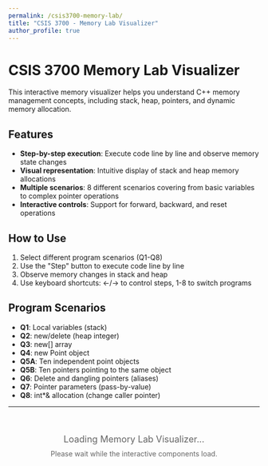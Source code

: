```yaml
---
permalink: /csis3700-memory-lab/
title: "CSIS 3700 - Memory Lab Visualizer"
author_profile: true
---
```


# CSIS 3700 Memory Lab Visualizer

This interactive memory visualizer helps you understand C++ memory management concepts, including stack, heap, pointers, and dynamic memory allocation.

## Features

- **Step-by-step execution**: Execute code line by line and observe memory state changes
- **Visual representation**: Intuitive display of stack and heap memory allocations
- **Multiple scenarios**: 8 different scenarios covering from basic variables to complex pointer operations
- **Interactive controls**: Support for forward, backward, and reset operations

## How to Use

1. Select different program scenarios (Q1-Q8)
2. Use the "Step" button to execute code line by line
3. Observe memory changes in stack and heap
4. Use keyboard shortcuts: ←/→ to control steps, 1-8 to switch programs

## Program Scenarios

- **Q1**: Local variables (stack)
- **Q2**: new/delete (heap integer)
- **Q3**: new[] array
- **Q4**: new Point object
- **Q5A**: Ten independent point objects
- **Q5B**: Ten pointers pointing to the same object
- **Q6**: Delete and dangling pointers (aliases)
- **Q7**: Pointer parameters (pass-by-value)
- **Q8**: int*& allocation (change caller pointer)

---

<div id="memory-lab-container">
  <div style="padding: 40px; text-align: center; color: #666;">
    <div style="font-size: 18px; margin-bottom: 10px;">Loading Memory Lab Visualizer...</div>
    <div style="font-size: 14px;">Please wait while the interactive components load.</div>
  </div>
</div>

<!-- Load Tailwind CSS for styling -->
<script src="https://cdn.tailwindcss.com"></script>

<!-- Load React and Babel with fallback -->
<script crossorigin src="https://unpkg.com/react@18/umd/react.production.min.js"></script>
<script crossorigin src="https://unpkg.com/react-dom@18/umd/react-dom.production.min.js"></script>
<script src="https://unpkg.com/@babel/standalone/babel.min.js"></script>

<!-- Fallback for React if CDN fails -->
<script>
if (typeof React === 'undefined') {
  document.write('<script src="https://unpkg.com/react@18/umd/react.development.js"><\/script>');
  document.write('<script src="https://unpkg.com/react-dom@18/umd/react-dom.development.js"><\/script>');
}
</script>

<script type="text/babel">
const { useState, useRef, useMemo, useEffect } = React;

// ---------- helpers ----------
const toHex = (n) => (n === null || n === undefined) ? "" : "0x" + n.toString(16).toUpperCase();
const deep = (obj) => JSON.parse(JSON.stringify(obj));

class MemoryModel {
  constructor() {
    this.nextStack = 0x9000;   // stack grows downward (visual only)
    this.nextHeap  = 0x100000; // heap grows upward (visual only)
    this.stack = {};           // name -> {addr, type, value, meta}
    this.heap = [];            // {addr, size, label, freed, content}
    this.snapshots = [];       // {title, desc, notes[], stack, heap}
  }
  // ----- stack ops -----
  allocStack(name, type, value, meta={}){
    const addr = this.nextStack; this.nextStack -= 0x10;
    this.stack[name] = { addr, type, value, meta };
    return addr;
  }
  ensureStack(name, type){ if(!this.stack[name]) this.allocStack(name, type, undefined); }
  setStack(name, value){ if(this.stack[name]) this.stack[name].value = value; }
  setStackMeta(name, meta){ if(this.stack[name]) this.stack[name].meta = { ...(this.stack[name].meta||{}), ...meta }; }

  // ----- heap ops -----
  allocHeap(label, content, size=1){
    const addr = this.nextHeap; this.nextHeap += 0x20;
    this.heap.push({ addr, size, label, freed:false, content });
    return addr;
  }
  findHeap(addr){ return this.heap.find(b=>b.addr===addr); }
  freeHeap(addr){ const b = this.findHeap(addr); if(b) b.freed = true; }

  // ----- snapshot -----
  snapshot(title, desc, notes=[]) {
    const _notes = Array.isArray(notes) ? notes : (notes ? [notes] : []);
    const annotatedStack = Object.fromEntries(Object.entries(this.stack).map(([k,v])=>{
      let extra = {};
      if(v.type === 'pointer' && v.value && v.value !== 'nullptr'){
        const blk = this.findHeap(v.value);
        if(!blk || blk.freed) extra.dangling = true;
      }
      return [k, { ...v, meta:{...(v.meta||{}), ...extra} }];
    }));
    this.snapshots.push({ title, desc, notes:_notes, stack:deep(annotatedStack), heap:deep(this.heap) });
  }
}

// ---------- Program definition helpers ----------
// A Program has: id, name, lines, exec(vm, lineIndex), meta: {question, conclusion}
const prog = (id, name, lines, exec, meta={}) => ({ id, name, lines, exec, ...meta });

// Short Q/A texts per requirement
const QA = {
  Q1: {
    question: "Local variable on the stack: declare int i; print &i; then initialize i=0 and print i and &i. What does this show?",
    conclusion: "An uninitialized local has an indeterminate value; it lives on the stack and is safe to read only after initialization."
  },
  Q2: {
    question: "new allocates on the heap and delete frees it — what happens to the pointer variable before/after?",
    conclusion: "new returns a heap address; delete frees the heap block but does not reset the pointer variable — set it to nullptr."
  },
  Q3: {
    question: "Dynamic array with new[]: are a[i] and *(a+i) equivalent, and how should it be freed?",
    conclusion: "A dynamic array is contiguous; a[i] ≡ *(a+i); arrays must be freed with delete[]."
  },
  Q4: {
    question: "Dynamic object: confirm (*p).member ≡ p->member; what must be done after delete?",
    conclusion: "(*p).member and p->member are equivalent; after delete, null the pointer to avoid dangling."
  },
  Q5A: {
    question: "Ten points with the same coordinates as independent objects: do changes propagate? How to free?",
    conclusion: "Same values, different objects → different addresses; changes don't propagate; delete each and then null pointers."
  },
  Q5B: {
    question: "Ten pointers aliasing the same object: do changes propagate? What happens after a single delete?",
    conclusion: "All pointers share one address; any change is seen by all; after delete they all dangle and must be nulled."
  },
  Q6: {
    question: "In an aliasing scenario, what exactly does delete remove, and what remains?",
    conclusion: "Delete frees only the heap block; aliasing pointer variables retain the old address (dangling) until you clear them."
  },
  Q7: {
    question: "Pointer parameter passed by value vs. modifying through the pointer — which affects the caller?",
    conclusion: "Reassigning the parameter doesn't change the caller's binding; dereferencing modifies the caller's object; beware leaks."
  },
  Q8: {
    question: "Pointer-by-reference (int*&): can a function change the caller's pointer to a new allocation?",
    conclusion: "Passing a pointer by reference (T*&) or returning a pointer changes the caller's binding; remember delete[]."
  }
};

// ----- Q1 -----
const Q1 = prog(
  'Q1','Q1 Local variable (stack)',
  [ 'int i;', 'i = 0;' ],
  (vm, i) => {
    if(i===0){ vm.allocStack('i','int','(uninitialized)',{warning:'Do not read before init (UB).'}); vm.snapshot('Q1 • int i;','Local variable on the stack (uninitialized).'); }
    if(i===1){ vm.setStack('i',0); vm.snapshot('Q1 • i = 0;','After initialization we can safely read i.'); }
  }, QA.Q1
);

// ----- Q2 -----
const Q2 = prog(
  'Q2','Q2 new/delete (heap int)',
  [ 'int* p1;', 'p1 = nullptr;', 'p1 = new int;', '*p1 = 20;', 'delete p1;', 'p1 = nullptr;' ],
  (vm, i) => {
    if(i===0){ vm.allocStack('p1','pointer','(indeterminate)'); vm.snapshot('Q2 • int* p1;','Uninitialized pointer (do not dereference).'); }
    if(i===1){ vm.setStack('p1','nullptr'); vm.snapshot('Q2 • p1 = nullptr;','Safe null pointer.'); }
    if(i===2){ const h = vm.allocHeap('int',0); vm.setStack('p1',h); vm.snapshot('Q2 • p1 = new int;','Heap int allocated; p1 holds its address.'); }
    if(i===3){ const h = vm.stack['p1'].value; vm.findHeap(h).content = 20; vm.snapshot('Q2 • *p1 = 20;','Write through pointer.'); }
    if(i===4){ const h = vm.stack['p1'].value; vm.freeHeap(h); vm.snapshot('Q2 • delete p1;','Heap freed; p1 still holds old address → dangling.'); }
    if(i===5){ vm.setStack('p1','nullptr'); vm.snapshot('Q2 • p1 = nullptr;','Now safe.'); }
  }, QA.Q2
);

// ----- Q3 -----
const Q3 = prog(
  'Q3','Q3 new[] array',
  [ 'int* a;', 'a = new int[4]{0,0,0,0};', 'a[2] = 20;', 'delete[] a;', 'a = nullptr;' ],
  (vm, i) => {
    if(i===0){ vm.allocStack('a','pointer','(indeterminate)'); vm.snapshot('Q3 • int* a;','Pointer for dynamic array.'); }
    if(i===1){ const base = vm.allocHeap('int[4]',[0,0,0,0],4); vm.setStack('a',base); vm.snapshot('Q3 • a = new int[4]{0,0,0,0};','a points to first element; block is contiguous.'); }
    if(i===2){ const base = vm.stack['a'].value; vm.findHeap(base).content[2] = 20; vm.snapshot('Q3 • a[2] = 20;','Indexing writes to the 3rd slot.'); }
    if(i===3){ const base = vm.stack['a'].value; vm.freeHeap(base); vm.snapshot('Q3 • delete[] a;','Array freed; a dangling.'); }
    if(i===4){ vm.setStack('a','nullptr'); vm.snapshot('Q3 • a = nullptr;','Now safe.'); }
  }, QA.Q3
);

// ----- Q4 -----
const Q4 = prog(
  'Q4','Q4 new Point / ->',
  [ 'Point* p;', 'p = new Point{1.0, 2.0};', '(*p).x; p->y;', 'delete p;', 'p = nullptr;' ],
  (vm, i) => {
    if(i===0){ vm.allocStack('p','pointer','(indeterminate)'); vm.snapshot('Q4 • Point* p;','Pointer to object.'); }
    if(i===1){ const addr = vm.allocHeap('Point',{x:1.0,y:2.0}); vm.setStack('p',addr); vm.snapshot('Q4 • p = new Point{1.0,2.0};','Heap object with x=1.0, y=2.0.'); }
    if(i===2){ vm.snapshot('Q4 • (*p).x; p->y;','Both syntaxes access the same object members.'); }
    if(i===3){ const addr = vm.stack['p'].value; vm.freeHeap(addr); vm.snapshot('Q4 • delete p;','Object freed; p dangling.'); }
    if(i===4){ vm.setStack('p','nullptr'); vm.snapshot('Q4 • p = nullptr;','Now safe.'); }
  }, QA.Q4
);

// ----- Q5A -----
const Q5A = prog(
  'Q5A','Q5A Ten points (independent)',
  [
    'Point* arrA[10];',
    ...Array.from({length:10},(_,i)=>`arrA[${i}] = new Point{1.0, 2.0};`),
    'arrA[0]->x = 100;',
    ...Array.from({length:10},(_,i)=>`delete arrA[${i}];`),
    ...Array.from({length:10},(_,i)=>`arrA[${i}] = nullptr;`),
  ],
  (vm, i) => {
    if(i===0){ vm.snapshot('Q5A • Point* arrA[10];','Ten pointers to independent Points.'); return; }
    if(i>=1 && i<=10){ const k = i-1; const addr = vm.allocHeap('Point',{x:1.0,y:2.0}); vm.allocStack(`arrA[${k}]`,'pointer',addr); vm.snapshot(`Q5A • arrA[${k}] = new Point{1.0,2.0};`,'Different addresses for each element.'); return; }
    if(i===11){ const a0 = vm.stack['arrA[0]'].value; vm.findHeap(a0).content.x = 100.0; vm.snapshot('Q5A • arrA[0]->x = 100;','Only arrA[0] changes.'); return; }
    if(i>=12 && i<=21){ const k=i-12; const addr = vm.stack[`arrA[${k}]`].value; vm.freeHeap(addr); vm.snapshot(`Q5A • delete arrA[${k}];`,'Freed one object.'); return; }
    if(i>=22 && i<=31){ const k=i-22; vm.setStack(`arrA[${k}]`,'nullptr'); vm.snapshot(`Q5A • arrA[${k}] = nullptr;`,'Pointer cleared.'); return; }
  }, QA.Q5A
);

// ----- Q5B -----
const Q5B = prog(
  'Q5B','Q5B Ten pointers (aliasing one object)',
  [
    'Point* shared = new Point{1.0, 2.0};',
    ...Array.from({length:10},(_,i)=>`arrB[${i}] = shared;`),
    'arrB[3]->x = 200;',
    'delete shared;',
    ...Array.from({length:10},(_,i)=>`arrB[${i}] = nullptr;`),
  ],
  (vm, i) => {
    if(i===0){ const addr = vm.allocHeap('Point',{x:1.0,y:2.0}); vm.allocStack('shared','pointer',addr); vm.snapshot('Q5B • shared = new Point{1.0,2.0};','One object to be shared by many pointers.'); return; }
    if(i>=1 && i<=10){ const k=i-1; vm.allocStack(`arrB[${k}]`,'pointer', vm.stack['shared'].value); vm.snapshot(`Q5B • arrB[${k}] = shared;`,'All addresses equal.'); return; }
    if(i===11){ const addr = vm.stack['shared'].value; vm.findHeap(addr).content.x = 200.0; vm.snapshot('Q5B • arrB[3]->x = 200;','All aliases observe x=200.'); return; }
    if(i===12){ const addr = vm.stack['shared'].value; vm.freeHeap(addr); vm.snapshot('Q5B • delete shared;','Object freed; all arrB pointers now dangling.'); return; }
    if(i>=13 && i<=22){ const k=i-13; vm.setStack(`arrB[${k}]`,'nullptr'); vm.snapshot(`Q5B • arrB[${k}] = nullptr;`,'Pointer cleared.'); return; }
  }, QA.Q5B
);

// ----- Q6 -----
const Q6 = prog(
  'Q6','Q6 delete & dangling (aliases)',
  [ 'Point* alias[3];', 'shared = new Point{3.0,3.0};', 'alias[0] = shared;', 'alias[1] = shared;', 'alias[2] = shared;', 'delete shared;', 'alias[0] = alias[1] = alias[2] = nullptr;' ],
  (vm, i) => {
    if(i===0){ vm.snapshot('Q6 • alias[3]','Three alias pointers.'); }
    if(i===1){ const a = vm.allocHeap('Point',{x:3.0,y:3.0}); vm.allocStack('shared','pointer',a); vm.snapshot('Q6 • shared = new Point{3.0,3.0};'); }
    if(i===2){ vm.allocStack('alias[0]','pointer', vm.stack['shared'].value); vm.snapshot('Q6 • alias[0] = shared;'); }
    if(i===3){ vm.allocStack('alias[1]','pointer', vm.stack['shared'].value); vm.snapshot('Q6 • alias[1] = shared;'); }
    if(i===4){ vm.allocStack('alias[2]','pointer', vm.stack['shared'].value); vm.snapshot('Q6 • alias[2] = shared;'); }
    if(i===5){ const addr = vm.stack['shared'].value; vm.freeHeap(addr); vm.snapshot('Q6 • delete shared;','Aliases are now dangling.'); }
    if(i===6){ vm.setStack('alias[0]','nullptr'); vm.setStack('alias[1]','nullptr'); vm.setStack('alias[2]','nullptr'); vm.snapshot('Q6 • null all aliases','Cleared.'); }
  }, QA.Q6
);

// ----- Q7 -----
const Q7 = prog(
  'Q7','Q7 pointer parameter (pass-by-value)',
  [ 'int* p = new int(80);', 'reassign_param(p); // q = new int(42);', 'set_through_pointer(p); // *p = 42;', 'delete p;', 'p = nullptr;' ],
  (vm, i) => {
    if(i===0){ const a = vm.allocHeap('int',80); vm.allocStack('p','pointer',a); vm.snapshot('Q7 • int* p = new int(80);'); }
    if(i===1){ /* reassign_param copies pointer and rebinds the copy */ vm.allocHeap('int',42); vm.snapshot('Q7 • reassign_param(p)','Parameter reassigned internally; caller p unchanged.'); }
    if(i===2){ const a = vm.stack['p'].value; vm.findHeap(a).content = 42; vm.snapshot('Q7 • set_through_pointer(p)','The object pointed by p is modified to 42.'); }
    if(i===3){ const a = vm.stack['p'].value; vm.freeHeap(a); vm.snapshot('Q7 • delete p','Freed; p dangling.'); }
    if(i===4){ vm.setStack('p','nullptr'); vm.snapshot('Q7 • p = nullptr','Safe.'); }
  }, QA.Q7
);

// ----- Q8 -----
const Q8 = prog(
  'Q8','Q8 int*& allocate (change caller pointer)',
  [ 'int* ages = nullptr;', 'allocate_int_array(ages, 5);', 'delete[] ages;', 'ages = nullptr;' ],
  (vm, i) => {
    if(i===0){ vm.allocStack('ages','pointer','nullptr'); vm.snapshot('Q8 • int* ages = nullptr;'); }
    if(i===1){ const arr = vm.allocHeap('int[n]',[0,0,0,0,0],5); vm.setStack('ages',arr); vm.snapshot('Q8 • allocate_int_array(ages,5)','Pointer-by-reference changes caller binding.'); }
    if(i===2){ const arr = vm.stack['ages'].value; vm.freeHeap(arr); vm.snapshot('Q8 • delete[] ages;','Freed; ages dangling.'); }
    if(i===3){ vm.setStack('ages','nullptr'); vm.snapshot('Q8 • ages = nullptr;','Safe.'); }
  }, QA.Q8
);

const PROGRAMS = [Q1,Q2,Q3,Q4,Q5A,Q5B,Q6,Q7,Q8];

// ---------- Hooks ----------
function useProgram(id){
  const program = useMemo(()=> PROGRAMS.find(p=>p.id===id) || PROGRAMS[0], [id]);
  const vmRef = useRef(new MemoryModel());
  const [idx, setIdx] = useState(-1); // -1 means before first line
  const reset = ()=>{ vmRef.current = new MemoryModel(); setIdx(-1); };
  const step = ()=>{ if(idx+1 < program.lines.length){ const vm = vmRef.current; const next = idx+1; program.exec(vm, next); setIdx(next); } };
  const back = ()=>{ if(idx>=0) setIdx(idx-1); };
  const snapshots = vmRef.current.snapshots;
  const currentSnap = (idx>=0 && idx < snapshots.length) ? snapshots[idx] : null;
  const atFinal = idx+1 === program.lines.length;
  return { program, idx, step, back, reset, currentSnap, atFinal };
}

// ---------- UI components ----------
function CodeView({lines, current}){
  return (
    <div className="rounded-3xl border-2 border-slate-200 bg-white shadow-lg overflow-hidden">
      <div className="px-4 py-3 text-sm font-bold text-slate-700 border-b-2 border-slate-200 bg-slate-50">Code (execute one line at a time)</div>
      <pre className="m-0 p-4 text-base leading-7 font-mono whitespace-pre-wrap">
        {lines.map((ln,i)=> (
          <div key={i} className={`flex gap-4 py-1 px-2 rounded-lg ${i===current? 'bg-yellow-100 border-2 border-yellow-300' : 'hover:bg-slate-50'}`}>
            <span className="w-10 text-right text-slate-500 select-none font-bold">{i+1}</span>
            <span className="flex-1 text-slate-800">{ln}</span>
          </div>
        ))}
      </pre>
    </div>
  );
}

function StackView({stack}){
  const items = Object.entries(stack).sort((a,b)=>b[1].addr - a[1].addr);
  return (
    <div className="space-y-3">
      {items.length===0 && <div className="text-base text-slate-500 text-center py-8 bg-slate-50 rounded-2xl border-2 border-dashed border-slate-300">(empty)</div>}
      {items.map(([name,v])=>{
        const addr = toHex(v.addr);
        const isPtr = v.type==='pointer';
        const dangling = v.meta?.dangling;
        return (
          <div key={name} className={`rounded-2xl p-4 border-2 shadow-md bg-white ${dangling? 'border-red-400 ring-2 ring-red-200 bg-red-50': 'border-slate-200 hover:border-slate-300'}`}>
            <div className="flex justify-between text-base font-mono mb-2">
              <span className="font-bold text-slate-800">{name}</span>
              <span className="text-slate-500 font-medium">{addr}</span>
            </div>
            <div className="text-base font-mono">
              {!isPtr && <span>value: <span className="font-bold text-slate-800">{String(v.value)}</span></span>}
              {isPtr && (
                <span>pointer → <span className={`font-bold ${dangling? 'text-red-600': 'text-blue-700'}`}>
                  {v.value==='nullptr' ? 'nullptr' : toHex(v.value)}
                </span>{dangling && <span className="ml-2 text-red-600 font-medium">(dangling)</span>}</span>
              )}
            </div>
            {v.meta?.warning && <div className="mt-2 text-sm text-amber-700 bg-amber-50 p-2 rounded-lg border border-amber-200">⚠︎ {v.meta.warning}</div>}
          </div>
        )
      })}
    </div>
  );
}

function HeapView({heap}){
  return (
    <div className="grid grid-cols-1 gap-3">
      {heap.length===0 && <div className="text-base text-slate-500 text-center py-8 bg-slate-50 rounded-2xl border-2 border-dashed border-slate-300">(no allocations)</div>}
      {heap.map(b=>{
        const addr = toHex(b.addr);
        const freed = b.freed;
        return (
          <div key={addr} className={`rounded-2xl p-4 border-2 shadow-md ${freed? 'bg-slate-100 border-slate-300 opacity-75' : 'bg-emerald-50 border-emerald-300'}`}>
            <div className="flex justify-between text-base font-mono mb-2">
              <span className="font-bold text-slate-800">{b.label}</span>
              <span className="text-slate-600 font-medium">{addr}</span>
            </div>
            <div className="mt-2 text-base font-mono">
              {!Array.isArray(b.content) && typeof b.content === 'object' ? (
                <div className="flex gap-3 flex-wrap">{Object.entries(b.content).map(([k,v])=> (
                  <div key={k} className="px-3 py-1 rounded-lg bg-white border-2 border-slate-200 text-slate-800 font-medium">{k}: {String(v)}</div>
                ))}</div>
              ) : Array.isArray(b.content) ? (
                <div className="flex flex-wrap gap-2">{b.content.map((v,i)=> (
                  <div key={i} className="px-3 py-1 rounded-lg bg-white border-2 border-slate-200 text-slate-800 font-medium">[{i}] {String(v)}</div>
                ))}</div>
              ) : (
                <div className="px-3 py-1 rounded-lg bg-white border-2 border-slate-200 inline-block text-slate-800 font-medium">{String(b.content)}</div>
              )}
            </div>
            {freed && <div className="mt-2 text-sm text-slate-600 font-medium bg-slate-200 px-3 py-1 rounded-lg inline-block">(freed)</div>}
          </div>
        )
      })}
    </div>
  );
}

function Controls({onBack, onStep, onReset, idx, max}){
  return (
    <div className="flex items-center gap-3">
      <button onClick={onBack} disabled={idx<0} className="px-4 py-2 rounded-xl border-2 border-slate-300 bg-white text-slate-700 font-medium hover:bg-slate-50 disabled:opacity-50 disabled:cursor-not-allowed transition-colors">← Back</button>
      <button onClick={onStep} disabled={idx+1>=max} className="px-4 py-2 rounded-xl bg-blue-600 text-white font-medium hover:bg-blue-700 disabled:opacity-50 disabled:cursor-not-allowed transition-colors">Step →</button>
      <button onClick={onReset} className="px-4 py-2 rounded-xl border-2 border-slate-300 bg-white text-slate-700 font-medium hover:bg-slate-50 transition-colors">Reset</button>
      <div className="ml-3 text-base font-medium text-slate-700">Line <span className="font-bold text-blue-600">{Math.max(0,idx+1)}</span>/<span className="font-bold">{max}</span></div>
    </div>
  );
}

function MemoryLabVisualizer(){
  const [programId, setProgramId] = useState('Q2'); // default Q2
  const { program, idx, step, back, reset, currentSnap, atFinal } = useProgram(programId);

  // keyboard shortcuts
  useEffect(()=>{
    const onKey = (e)=>{
      if(e.key==='ArrowRight') step();
      if(e.key==='ArrowLeft') back();
      const order = ['Q1','Q2','Q3','Q4','Q5A','Q5B','Q6','Q7','Q8'];
      if(/^[1-9]$/.test(e.key)){
        const k = parseInt(e.key,10)-1; const id = order[k]; if(id){ setProgramId(id); reset(); }
      }
    };
    window.addEventListener('keydown', onKey);
    return ()=> window.removeEventListener('keydown', onKey);
  }, [step, back, reset]);

  const max = program.lines.length;
  const stack = currentSnap ? currentSnap.stack : {};
  const heap  = currentSnap ? currentSnap.heap  : [];

  return (
    <div className="min-h-full w-full p-6 bg-gradient-to-br from-slate-50 via-blue-50 to-indigo-50 text-slate-900">
      <div className="max-w-7xl mx-auto">
        <header className="mb-8 p-6 bg-white rounded-3xl shadow-lg border-2 border-slate-200">
          <h1 className="text-3xl font-bold text-slate-800 mb-2">CSIS3700 Memory Lab — Program Mode</h1>
          <p className="text-base text-slate-600">Execute one line at a time; see stack/heap side by side. Final step reveals the one‑sentence conclusion.</p>
        </header>

        <div className="flex flex-wrap items-center gap-4 mb-8 p-4 bg-white rounded-2xl shadow-md border-2 border-slate-200">
          <select value={programId} onChange={(e)=>{ setProgramId(e.target.value); reset(); }} className="px-4 py-2 rounded-xl border-2 border-slate-300 bg-white font-medium text-slate-700 focus:border-blue-500 focus:ring-2 focus:ring-blue-200">
            {PROGRAMS.map(p=> <option key={p.id} value={p.id}>{p.name}</option>)}
          </select>
          <Controls onBack={back} onStep={step} onReset={reset} idx={idx} max={max} />
          <div className="ml-auto text-sm text-slate-600 font-medium">Shortcuts: 1..9 to switch, ←/→ to step</div>
        </div>

        <div className="grid grid-cols-1 lg:grid-cols-2 gap-8 mb-8">
          <CodeView lines={program.lines} current={idx} />

          <section className="rounded-3xl bg-white shadow-lg border-2 border-slate-200 p-6">
            <div className="flex items-baseline justify-between mb-4 pb-2 border-b-2 border-slate-100">
              <h2 className="text-xl font-bold text-slate-800">Stack (simplified)</h2>
              <div className="text-sm text-slate-500 font-medium">highest → lowest addresses</div>
            </div>
            <StackView stack={stack} />
          </section>
        </div>

        <section className="mb-8 rounded-3xl bg-white shadow-lg border-2 border-slate-200 p-6">
          <div className="flex items-baseline justify-between mb-4 pb-2 border-b-2 border-slate-100">
            <h2 className="text-xl font-bold text-slate-800">Heap (allocations)</h2>
            <div className="text-sm text-slate-500 font-medium">green = live, gray = freed</div>
          </div>
          <HeapView heap={heap} />
        </section>

        <section className="mb-8 grid grid-cols-1 lg:grid-cols-2 gap-6">
          <div className="rounded-3xl bg-white border-2 border-slate-200 p-6 shadow-lg">
            <div className="text-base font-bold mb-3 text-slate-800 border-b border-slate-200 pb-2">Question</div>
            <div className="text-base text-slate-700 leading-relaxed">{program.question}</div>
          </div>
          <div className={`rounded-3xl border-2 p-6 shadow-lg ${atFinal? 'bg-emerald-50 border-emerald-300' : 'bg-slate-50 border-slate-200'}`}>
            <div className="text-base font-bold mb-3 text-slate-800 border-b border-slate-200 pb-2">One‑sentence conclusion {atFinal? '' : '(revealed at final step)'}</div>
            <div className={`text-base leading-relaxed ${atFinal? 'text-emerald-900' : 'text-slate-500'}`}>{atFinal? program.conclusion : '—'}</div>
          </div>
        </section>

        {currentSnap && (
          <section className="mb-8 rounded-3xl bg-white border-2 border-slate-200 p-6 shadow-lg">
            <div className="text-base font-bold mb-3 text-slate-800 border-b border-slate-200 pb-2">{currentSnap.title}</div>
            <div className="text-base text-slate-700 leading-relaxed">{currentSnap.desc}</div>
          </section>
        )}
      </div>
    </div>
  );
}

// Render the component with error handling
try {
  console.log('React version:', React.version);
  console.log('ReactDOM available:', !!ReactDOM);
  console.log('Container element:', document.getElementById('memory-lab-container'));
  
  if (typeof React !== 'undefined' && typeof ReactDOM !== 'undefined') {
    ReactDOM.render(<MemoryLabVisualizer />, document.getElementById('memory-lab-container'));
    console.log('Memory Lab Visualizer rendered successfully');
  } else {
    console.error('React or ReactDOM not available');
    document.getElementById('memory-lab-container').innerHTML = 
      '<div style="padding: 20px; text-align: center; color: red;">Error: React libraries not loaded properly. Please refresh the page.</div>';
  }
} catch (error) {
  console.error('Error rendering Memory Lab Visualizer:', error);
  document.getElementById('memory-lab-container').innerHTML = 
    '<div style="padding: 20px; text-align: center; color: red;">Error: ' + error.message + '</div>';
}
</script>
